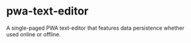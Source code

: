 # pwa-text-editor
A single-paged PWA text-editor that features data persistence whether used online or offline.
